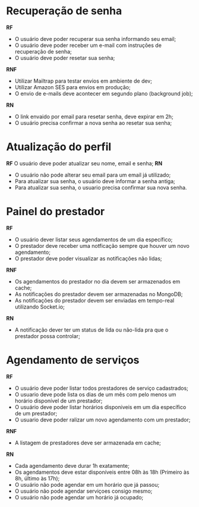 # Recuperação de senha
**RF**
- O usuário deve poder recuperar sua senha informando seu email;
- O usuário deve poder receber um e-mail com instruções de recuperação de senha;
- O usuário deve poder resetar sua senha;

**RNF**
- Utilizar Mailtrap para testar envios em ambiente de dev;
- Utilizar Amazon SES para envios em produção;
- O envio de e-mails deve acontecer em segundo plano (background job);

**RN**

- O link envaido por email para resetar senha, deve expirar em 2h;
- O usuário precisa confirmar a nova senha ao resetar sua senha;

# Atualização do perfil

**RF**
O usuário deve poder atualizar seu nome, email e senha;
**RN**

- O usuário não pode alterar seu email para um email já utilizado;
- Para atualizar sua senha, o usuário deve informar a senha antiga;
- Para atualizar sua senha, o usuario precisa confirmar sua nova senha.

# Painel do prestador
**RF**
- O usuário dever listar seus agendamentos de um dia específico;
- O prestador deve receber uma notficação sempre que houver um novo agendamento;
- O prestador deve poder visualizar as notificações não lidas;

**RNF**
- Os agendamentos do prestador no dia devem ser armazenados em cache;
- As notificações do prestador devem ser armazenadas no MongoDB;
- As notificações do prestador devem ser enviadas em tempo-real utilizando Socket.io;

**RN**

- A notificação dever ter um status de lida ou não-lida pra que o prestador possa controlar;


# Agendamento de serviços

**RF**
- O usuário deve poder listar  todos prestadores de serviço cadastrados;
- O usuario deve pode lista os dias de um mês com pelo menos um horário disponível de um prestador;
- O usuário deve poder listar horários disponiveis em um dia específico de um prestador;
- O usuario deve poder ralizar um novo agendamento com um prestador;

**RNF**
- A listagem de prestadores deve ser armazenada em cache;

**RN**
- Cada agendamento deve durar 1h exatamente;
- Os agendamentos deve estar disponíveis entre 08h às 18h (Primeiro às 8h, último às 17h);
- O usuário não pode agendar em um horário que já passou;
- O usuário não pode agendar serviçoes consigo mesmo;
- O usuário não pode agendar um horário já ocupado;
